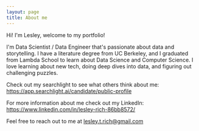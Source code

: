 ```yaml
---
layout: page
title: About me
---
```


Hi! I'm Lesley, welcome to my portfolio!

I'm Data Scientist / Data Engineer that's passionate about data and storytelling. I have a literature degree from UC Berkeley, and I graduated from Lambda School to learn about Data Science and Computer Science. I love learning about new tech, doing deep dives into data, and figuring out challenging puzzles.

Check out my searchlight to see what others think about me: https://app.searchlight.ai/candidate/public-profile

For more information about me check out my LinkedIn: https://www.linkedin.com/in/lesley-rich-86bb8572/

Feel free to reach out to me at lesley.t.rich@gmail.com
